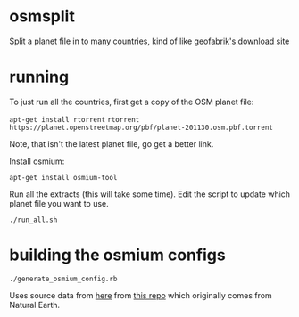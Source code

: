 # osmsplit
Split a planet file in to many countries, kind of like [geofabrik's download site](https://download.geofabrik.de/)

# running
To just run all the countries, first get a copy of the OSM planet file:

`apt-get install rtorrent`
`rtorrent https://planet.openstreetmap.org/pbf/planet-201130.osm.pbf.torrent`

Note, that isn't the latest planet file, go get a better link.

Install osmium:

`apt-get install osmium-tool`

Run all the extracts (this will take some time). Edit the script to update which planet file you want to use.

`./run_all.sh`

# building the osmium configs

`./generate_osmium_config.rb`

Uses source data from [here](https://github.com/datasets/geo-countries/blob/master/data/countries.geojson) from [this repo](https://github.com/datasets/geo-countries) which originally comes from Natural Earth.

